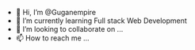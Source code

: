 - 👋 Hi, I’m @Guganempire
- 🌱 I’m currently learning Full stack Web Development
- 💞️ I’m looking to collaborate on ...
- 📫 How to reach me ...

<!---
Guganempire/Guganempire is a ✨ special ✨ repository because its `README.md` (this file) appears on your GitHub profile.
You can click the Preview link to take a look at your changes.
--->
